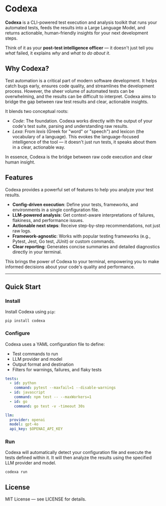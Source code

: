 # Codexa

**Codexa** is a CLI-powered test execution and analysis toolkit that runs your automated tests,
feeds the results into a Large Language Model, and returns actionable, human-friendly insights
for your next development steps.

Think of it as your **post-test intelligence officer** — it doesn't just tell you _what_ failed,
it explains _why_ and _what to do about it_.

## Why Codexa?

Test automation is a critical part of modern software development. It helps catch bugs early,
ensures code quality, and streamlines the development process. However, the sheer volume of
automated tests can be overwhelming, and the results can be difficult to interpret. Codexa aims
to bridge the gap between raw test results and clear, actionable insights.

It blends two conceptual roots:

- _Code_: The foundation. Codexa works directly with the output of your code's test suite,
  parsing and understanding raw results.
- _Lexa_: From _lexis_ (Greek for "word" or "speech") and lexicon (the vocabulary of a language).
  This evokes the language-focused intelligence of the tool — it doesn't just run tests, it
  speaks about them in a clear, actionable way.

In essence, Codexa is the bridge between raw code execution and clear human insight.

## Features

Codexa provides a powerful set of features to help you analyze your test results.

- **Config-driven execution**: Define your tests, frameworks, and environments in a single
  configuration file.
- **LLM-powered analysis**: Get context-aware interpretations of failures, flakiness, and
  performance issues.
- **Actionable next steps**: Receive step-by-step recommendations, not just raw logs.
- **Framework-agnostic**: Works with popular testing frameworks (e.g., Pytest, Jest, Go test,
  JUnit) or custom commands.
- **Clear reporting**: Generates concise summaries and detailed diagnostics directly in your
  terminal.

This brings the power of Codexa to your terminal, empowering you to make informed decisions
about your code's quality and performance.

---

## Quick Start

### Install

Install Codexa using `pip`:

```shell
pip install codexa
```

### Configure

Codexa uses a YAML configuration file to define:

- Test commands to run
- LLM provider and model
- Output format and destination
- Filters for warnings, failures, and flaky tests

```yaml filename=".codexa.yaml"
tests:
  - id: python
    command: pytest --maxfail=1 --disable-warnings
  - id: javascript
    command: npm test -- --maxWorkers=1
  - id: go
    command: go test -v -timeout 30s

llm:
  provider: openai
  model: gpt-4o
  api_key: $OPENAI_API_KEY
```

### Run

Codexa will automatically detect your configuration file and execute the tests defined within
it. It will then analyze the results using the specified LLM provider and model.

```shell
codexa run
```

## License

MIT License — see LICENSE for details.
